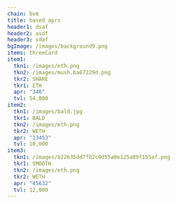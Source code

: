 ```yaml
---
chain: bvm
title: based aprs
header1: dsaf
header2: asdf
header3: sdaf
bgImage: /images/background9.png
items: threeCard
item1:
  tkn1: /images/eth.png
  tkn2: /images/mush.ba67229d.png
  tkr2: SHARE
  tkr1: ETH
  apr: "346"
  tvl: 54,000
item2:
  tkn1: /images/bald.jpg
  tkr1: BALD
  tkn2: /images/eth.png
  tkr2: WETH
  apr: "13453"
  tvl: 10,000
item3:
  tkn1: /images/b22635dd7fb2c0d55a0e125a897155af.png
  tkr1: SMOOTH
  tkn2: /images/eth.png
  tkr2: WETH
  apr: "45632"
  tvl: 12,000
---
```

